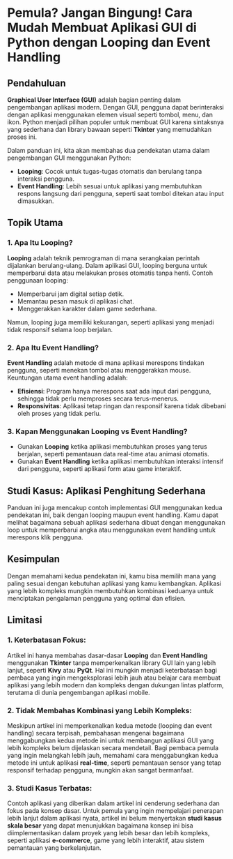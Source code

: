 # Pemula? Jangan Bingung! Cara Mudah Membuat Aplikasi GUI di Python dengan Looping dan Event Handling

## Pendahuluan
**Graphical User Interface (GUI)** adalah bagian penting dalam pengembangan aplikasi modern. Dengan GUI, pengguna dapat berinteraksi dengan aplikasi menggunakan elemen visual seperti tombol, menu, dan ikon. Python menjadi pilihan populer untuk membuat GUI karena sintaksnya yang sederhana dan library bawaan seperti **Tkinter** yang memudahkan proses ini.

Dalam panduan ini, kita akan membahas dua pendekatan utama dalam pengembangan GUI menggunakan Python:

- **Looping**: Cocok untuk tugas-tugas otomatis dan berulang tanpa interaksi pengguna.
- **Event Handling**: Lebih sesuai untuk aplikasi yang membutuhkan respons langsung dari pengguna, seperti saat tombol ditekan atau input dimasukkan.

## Topik Utama

### 1. Apa Itu Looping?
**Looping** adalah teknik pemrograman di mana serangkaian perintah dijalankan berulang-ulang. Dalam aplikasi GUI, looping berguna untuk memperbarui data atau melakukan proses otomatis tanpa henti. Contoh penggunaan looping:

- Memperbarui jam digital setiap detik.
- Memantau pesan masuk di aplikasi chat.
- Menggerakkan karakter dalam game sederhana.

Namun, looping juga memiliki kekurangan, seperti aplikasi yang menjadi tidak responsif selama loop berjalan.

### 2. Apa Itu Event Handling?
**Event Handling** adalah metode di mana aplikasi merespons tindakan pengguna, seperti menekan tombol atau menggerakkan mouse. Keuntungan utama event handling adalah:

- **Efisiensi**: Program hanya merespons saat ada input dari pengguna, sehingga tidak perlu memproses secara terus-menerus.
- **Responsivitas**: Aplikasi tetap ringan dan responsif karena tidak dibebani oleh proses yang tidak perlu.

### 3. Kapan Menggunakan Looping vs Event Handling?
- Gunakan **Looping** ketika aplikasi membutuhkan proses yang terus berjalan, seperti pemantauan data real-time atau animasi otomatis.
- Gunakan **Event Handling** ketika aplikasi membutuhkan interaksi intensif dari pengguna, seperti aplikasi form atau game interaktif.

## Studi Kasus: Aplikasi Penghitung Sederhana
Panduan ini juga mencakup contoh implementasi GUI menggunakan kedua pendekatan ini, baik dengan looping maupun event handling. Kamu dapat melihat bagaimana sebuah aplikasi sederhana dibuat dengan menggunakan loop untuk memperbarui angka atau menggunakan event handling untuk merespons klik pengguna.

## Kesimpulan
Dengan memahami kedua pendekatan ini, kamu bisa memilih mana yang paling sesuai dengan kebutuhan aplikasi yang kamu kembangkan. Aplikasi yang lebih kompleks mungkin membutuhkan kombinasi keduanya untuk menciptakan pengalaman pengguna yang optimal dan efisien.

## Limitasi

### 1. Keterbatasan Fokus:
Artikel ini hanya membahas dasar-dasar **Looping** dan **Event Handling** menggunakan **Tkinter** tanpa memperkenalkan library GUI lain yang lebih lanjut, seperti **Kivy** atau **PyQt**. Hal ini mungkin menjadi keterbatasan bagi pembaca yang ingin mengeksplorasi lebih jauh atau belajar cara membuat aplikasi yang lebih modern dan kompleks dengan dukungan lintas platform, terutama di dunia pengembangan aplikasi mobile.

### 2. Tidak Membahas Kombinasi yang Lebih Kompleks:
Meskipun artikel ini memperkenalkan kedua metode (looping dan event handling) secara terpisah, pembahasan mengenai bagaimana menggabungkan kedua metode ini untuk membangun aplikasi GUI yang lebih kompleks belum dijelaskan secara mendetail. Bagi pembaca pemula yang ingin melangkah lebih jauh, memahami cara menggabungkan kedua metode ini untuk aplikasi **real-time**, seperti pemantauan sensor yang tetap responsif terhadap pengguna, mungkin akan sangat bermanfaat.

### 3. Studi Kasus Terbatas:
Contoh aplikasi yang diberikan dalam artikel ini cenderung sederhana dan fokus pada konsep dasar. Untuk pemula yang ingin mempelajari penerapan lebih lanjut dalam aplikasi nyata, artikel ini belum menyertakan **studi kasus skala besar** yang dapat menunjukkan bagaimana konsep ini bisa diimplementasikan dalam proyek yang lebih besar dan lebih kompleks, seperti aplikasi **e-commerce**, game yang lebih interaktif, atau sistem pemantauan yang berkelanjutan.
